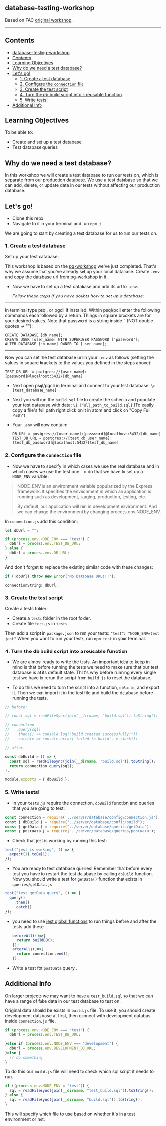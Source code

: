 ## database-testing-workshop

Based on FAC [original workshop](https://github.com/foundersandcoders/ws-database-testing).

----


## Contents
<!-- generated using markdown-toc
$ npx markdown-toc README.md
-->
- [database-testing-workshop](#database-testing-workshop)
- [Contents](#contents)
- [Learning Objectives](#learning-objectives)
- [Why do we need a test database?](#why-do-we-need-a-test-database)
- [Let's go!](#lets-go)
  - [1. Create a test database](#1-create-a-test-database)
  - [2. Configure the `connection` file](#2-configure-the-connection-file)
  - [3. Create the test script](#3-create-the-test-script)
  - [4. Turn the db build script into a reusable function](#4-turn-the-db-build-script-into-a-reusable-function)
  - [5. Write tests!](#5-write-tests)
- [Additional Info](#additional-info)

## Learning Objectives

To be able to:

* Create and set up a test database
* Test database queries

## Why do we need a test database?

In this workshop we will create a test database to run our tests on, which is separate from our production database. We use a test database so that we can add, delete, or update data in our tests without affecting our production database.

## Let's go!

* Clone this repo
* Navigate to it in your terminal and run `npm i`

We are going to start by creating a test database for us to run our tests on.

### 1. Create a test database

Set up your test database:

   This workshop is based on the
   [pg-workshop](https://github.com/GSG-CA/pg-workshop) we've just
   completed. That's why we assume that you've already set up your local
   database. Create `.env` and copy the database url from
   [pg-workshop](https://github.com/GSG-CA/pg-workshop) in it.

* Now we have to set up a test database and add its url to `.env`.

  _Follow these steps if you have doubts how to set up a database:_

___________________________________________________________________________________
 In terminal type psql, or pgcli if installed. Within psql/pcli enter the
following commands each followed by a return. Things in square brackets are for
your desired values. Note that password is a string inside '' (NOT double quotes
-> ""):

```
CREATE DATABASE [db_name];
CREATE USER [user_name] WITH SUPERUSER PASSWORD ['password'];
ALTER DATABASE [db_name] OWNER TO [user_name];
```

___________________________________________________________________________________

Now you can set the test database url in your `.env` as follows (setting the
values in square brackets to the values you defined in the steps above):

`TEST_DB_URL = postgres://[user_name]:[password]@localhost:5432/[db_name]`

* Next open psql/pgcli in terminal and connect to your test database: `\c
  [test_database_name]`
* Next you will run the `build.sql` file to create the schema and populate your
  test database with data: `\i [full_path_to_build.sql]` (To easily copy a
  file's full path right click on it in atom and click on "Copy Full Path")

* Your `.env` will now contain:
  ```
  DB_URL = postgres://[user_name]:[password]@localhost:5432/[db_name]
  TEST_DB_URL = postgres://[test_db_user_name]:[test_db_password]@localhost:5432/[test_db_name]
  ```
### 2. Configure the `connection` file

* Now we have to specify in which cases we use the real database and in which
  cases we use the test one. To do that we have to set up a `NODE_ENV` variable:

> NODE_ENV is an environment variable popularized by the Express framework. It
> specifies the environment in which an application is running such as
> development, staging, production, testing, etc.
>
> By default, our application will run in development environment. And we can
> change the environment by changing process.env.NODE_ENV.

In `connection.js` add this condition:

```js
let dbUrl = "";

if (process.env.NODE_ENV === "test") {
  dbUrl = process.env.TEST_DB_URL;
} else {
  dbUrl = process.env.DB_URL;
}
```

And don't forget to replace the existing similar code with these changes:

```js
if (!dbUrl) throw new Error("No Database URL!!!");

connectionString: dbUrl,
```
### 3. Create the test script

Create a tests folder:

* Create a `tests` folder in the root folder.
* Create file `test.js` in `tests`.

Then add a script in `package.json` to run your
tests: `"test": "NODE_ENV=test jest"` When you want to run your
tests, run `npm test` in your terminal.

### 4. Turn the db build script into a reusable function

* We are almost ready to write the tests. An important idea to keep in mind is
  that before running the tests we need to make sure that our test database is
  at its default state. That's why before running every single test we have to
  rerun the script from `build.js` to reset the database.

* To do this we need to turn the script into a function, `dbBuild`, and export it. Then we can import it in the test file and build the database before running the tests.

```js
// before:

// const sql = readFileSync(join(__dirname, "build.sql")).toString();

// connection
//   .query(sql)
//   .then(() => console.log("build created successfully!"))
//   .catch(e => console.error('failed to build', e.stack));

// after:

const dbBuild = () => {
  const sql = readFileSync(join(__dirname, "build.sql")).toString();
  return connection.query(sql);
};

module.exports = { dbBuild };
```

### 5. Write tests!

* In your `tests.js` require the connection, `dbBuild` function and queries that you are
  going to test:

```js
const connection = require('../server/database/config/connection.js');
const { dbBuild } = require("../server/database/config/build");
const { getData } = require("../server/database/queries/getData");
const { postData } = require("../server/database/queries/postData");
```

* Check that jest is working by running this test:

```js
test("jest is working", () => {
  expect(1).toBe(1);
});
```

* You are ready to test database queries! Remember that before every test you
  have to restart the test database by calling `dbBuild` function. Now you should write a test for `getData()` function that exists in `queries/getData.js`

```js
test("test getData query", () => {
  query()
    .then()
    .catch()
});

```
* you need to use [jest global functions](https://jestjs.io/docs/en/setup-teardown)  to run things before and after the tests
  add these 
  ```js
  beforeAll(()=>{
    return buildDB();
  });
  afterAll(()=>{
    return connection.end();
  });
  ```
<!-- * add on the end of the file, under all tests
  ```js
  tape.onFinish(() => process.exit(0));
  ```
  - this will be the last line of the test file 
    > The onFinish hook will get invoked when ALL tape tests have finished
    > right before tape is about to print the test summary.
  - try to run your `tests` without this line and notes what will happen! -->
   
* Write a test for `postData` query .

## Additional Info

On larger projects we may want to have a `test_build.sql` so that we can have a range of fake data in our test database to test on.

Original data should be exists in `build.js` file. To use it, you should create development database at first, then connect with development databas inside `connection.js` file.
```js
if (process.env.NODE_ENV === "test") {
  dbUrl = process.env.TEST_DB_URL;

}else if (process.env.NODE_ENV === "development") {
  dbUrl = process.env.DEVELOPMENT_DB_URL;
}else {
  // do something
}
```

 To do this our `build.js` file will need to check which sql script it needs to run.
```js
if ((process.env.NODE_ENV = "test")) {
  sql = readFileSync(join(__dirname, "test_build.sql")).toString();
} else {
  sql = readFileSync(join(__dirname, "build.sql")).toString();
}
```

This will specify which file to use based on whether it's in a test environment
or not.

